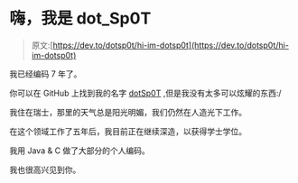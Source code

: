 # 嗨，我是 dot_Sp0T

> 原文:[https://dev.to/dotsp0t/hi-im-dotsp0t](https://dev.to/dotsp0t/hi-im-dotsp0t)

我已经编码 7 年了。

你可以在 GitHub 上找到我的名字 [dotSp0T](https://github.com/dotSp0T) ,但是我没有太多可以炫耀的东西:/

我住在瑞士，那里的天气总是阳光明媚，我们仍然在人造光下工作。

在这个领域工作了五年后，我目前正在继续深造，以获得学士学位。

我用 Java & C 做了大部分的个人编码。

我也很高兴见到你。